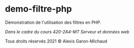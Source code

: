 # demo-filtre-php

Démonstration de l'utilisation des filtres en PHP.

_Dans le cadre du cours 420-2A4-MT Serveur et données web_

Tous droits réservés 2021 © Alexis Garon-Michaud
